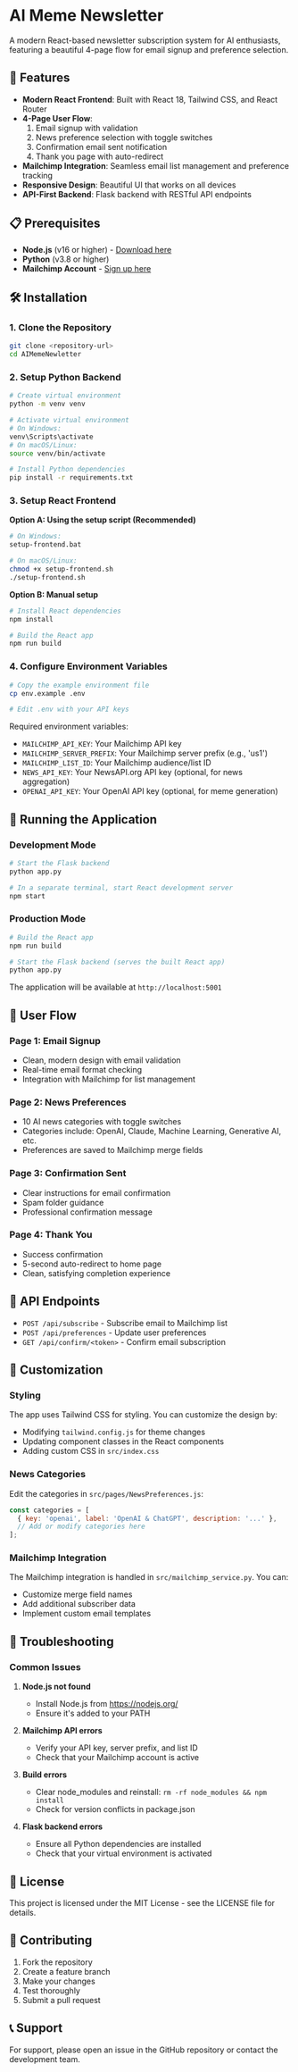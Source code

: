 # AI Meme Newsletter

A modern React-based newsletter subscription system for AI enthusiasts, featuring a beautiful 4-page flow for email signup and preference selection.

## 🚀 Features

- **Modern React Frontend**: Built with React 18, Tailwind CSS, and React Router
- **4-Page User Flow**: 
  1. Email signup with validation
  2. News preference selection with toggle switches
  3. Confirmation email sent notification
  4. Thank you page with auto-redirect
- **Mailchimp Integration**: Seamless email list management and preference tracking
- **Responsive Design**: Beautiful UI that works on all devices
- **API-First Backend**: Flask backend with RESTful API endpoints

## 📋 Prerequisites

- **Node.js** (v16 or higher) - [Download here](https://nodejs.org/)
- **Python** (v3.8 or higher)
- **Mailchimp Account** - [Sign up here](https://mailchimp.com/)

## 🛠️ Installation

### 1. Clone the Repository
```bash
git clone <repository-url>
cd AIMemeNewletter
```

### 2. Setup Python Backend
```bash
# Create virtual environment
python -m venv venv

# Activate virtual environment
# On Windows:
venv\Scripts\activate
# On macOS/Linux:
source venv/bin/activate

# Install Python dependencies
pip install -r requirements.txt
```

### 3. Setup React Frontend

**Option A: Using the setup script (Recommended)**
```bash
# On Windows:
setup-frontend.bat

# On macOS/Linux:
chmod +x setup-frontend.sh
./setup-frontend.sh
```

**Option B: Manual setup**
```bash
# Install React dependencies
npm install

# Build the React app
npm run build
```

### 4. Configure Environment Variables
```bash
# Copy the example environment file
cp env.example .env

# Edit .env with your API keys
```

Required environment variables:
- `MAILCHIMP_API_KEY`: Your Mailchimp API key
- `MAILCHIMP_SERVER_PREFIX`: Your Mailchimp server prefix (e.g., 'us1')
- `MAILCHIMP_LIST_ID`: Your Mailchimp audience/list ID
- `NEWS_API_KEY`: Your NewsAPI.org API key (optional, for news aggregation)
- `OPENAI_API_KEY`: Your OpenAI API key (optional, for meme generation)

## 🚀 Running the Application

### Development Mode
```bash
# Start the Flask backend
python app.py

# In a separate terminal, start React development server
npm start
```

### Production Mode
```bash
# Build the React app
npm run build

# Start the Flask backend (serves the built React app)
python app.py
```

The application will be available at `http://localhost:5001`

## 📱 User Flow

### Page 1: Email Signup
- Clean, modern design with email validation
- Real-time email format checking
- Integration with Mailchimp for list management

### Page 2: News Preferences
- 10 AI news categories with toggle switches
- Categories include: OpenAI, Claude, Machine Learning, Generative AI, etc.
- Preferences are saved to Mailchimp merge fields

### Page 3: Confirmation Sent
- Clear instructions for email confirmation
- Spam folder guidance
- Professional confirmation message

### Page 4: Thank You
- Success confirmation
- 5-second auto-redirect to home page
- Clean, satisfying completion experience

## 🔧 API Endpoints

- `POST /api/subscribe` - Subscribe email to Mailchimp list
- `POST /api/preferences` - Update user preferences
- `GET /api/confirm/<token>` - Confirm email subscription

## 🎨 Customization

### Styling
The app uses Tailwind CSS for styling. You can customize the design by:
- Modifying `tailwind.config.js` for theme changes
- Updating component classes in the React components
- Adding custom CSS in `src/index.css`

### News Categories
Edit the categories in `src/pages/NewsPreferences.js`:
```javascript
const categories = [
  { key: 'openai', label: 'OpenAI & ChatGPT', description: '...' },
  // Add or modify categories here
];
```

### Mailchimp Integration
The Mailchimp integration is handled in `src/mailchimp_service.py`. You can:
- Customize merge field names
- Add additional subscriber data
- Implement custom email templates

## 🐛 Troubleshooting

### Common Issues

1. **Node.js not found**
   - Install Node.js from https://nodejs.org/
   - Ensure it's added to your PATH

2. **Mailchimp API errors**
   - Verify your API key, server prefix, and list ID
   - Check that your Mailchimp account is active

3. **Build errors**
   - Clear node_modules and reinstall: `rm -rf node_modules && npm install`
   - Check for version conflicts in package.json

4. **Flask backend errors**
   - Ensure all Python dependencies are installed
   - Check that your virtual environment is activated

## 📄 License

This project is licensed under the MIT License - see the LICENSE file for details.

## 🤝 Contributing

1. Fork the repository
2. Create a feature branch
3. Make your changes
4. Test thoroughly
5. Submit a pull request

## 📞 Support

For support, please open an issue in the GitHub repository or contact the development team.
